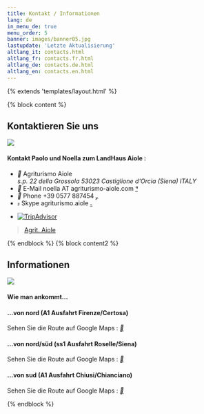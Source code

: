 ```yaml
---
title: Kontakt / Informationen
lang: de
in_menu_de: true
menu_order: 5
banner: images/banner05.jpg
lastupdate: 'Letzte Aktualisierung'
altlang_it: contacts.html
altlang_fr: contacts.fr.html
altlang_de: contacts.de.html
altlang_en: contacts.en.html
---
```

{% extends 'templates/layout.html' %}

{% block content %}
<div id="fb-root"></div>
<script>(function(d, s, id) {
  var js, fjs = d.getElementsByTagName(s)[0];
  if (d.getElementById(id)) return;
  js = d.createElement(s); js.id = id;
  js.src = "//connect.facebook.net/de_DE/sdk.js#xfbml=1&version=v2.6";
  fjs.parentNode.insertBefore(js, fjs);
}(document, 'script', 'facebook-jssdk'));</script>
<div class="mdl-card__title">
	<h2 class="mdl-card__title-text">Kontaktieren Sie uns</h2>
</div>
<div class="mdl-card__media">
	<img src="images/paolonoella.jpg">
</div>
<div class="mdl-card__supporting-text">
<h4>Kontakt Paolo und Noella zum LandHaus Aiole :</h4>
<ul class="mdl-list">
  <li class="mdl-list__item mdl-list__item--two-line">
    <span class="mdl-list__item-primary-content">
      <i class="material-icons mdl-list__item-icon">&#xE0D0;</i>
      <span>Agriturismo Aiole</span>
      <span class="mdl-list__item-sub-title">
      <address>s.p. 22 della Grossola 53023 Castiglione d'Orcia (Siena) ITALY</address>
      </span>
    </span>
  </li>
  <li class="mdl-list__item mdl-list__item--two-line">
    <span class="mdl-list__item-primary-content">
      <i class="material-icons mdl-list__item-icon">&#xE0BE;</i>
      <span>E-Mail</span>
      <span class="mdl-list__item-sub-title">noella AT agriturismo-aiole.com</span>
    </span>
    <span class="mdl-list__item-secondary-content">
      <a class="mdl-button mdl-js-button mdl-button--fab mdl-button--mini-fab mdl-js-ripple-effect" href="mailto:noella@agriturismo-aiole.com">
      <i class="material-icons">&#xE163;</i>
      </a>
    </span>
  </li>
  <li class="mdl-list__item mdl-list__item--two-line">
    <span class="mdl-list__item-primary-content">
      <i class="material-icons mdl-list__item-icon">&#xE0CF;</i>
      <span>Phone</span>
      <span class="mdl-list__item-sub-title">+39 0577 887454</span>
    </span>
    <span class="mdl-list__item-secondary-content">
      <a class="mdl-button mdl-js-button mdl-button--fab mdl-button--mini-fab mdl-js-ripple-effect" href="tel:+390577887454">
      <i class="material-icons">&#xE0B0;</i>
      </a>
    </span>
  </li>
  <li class="mdl-list__item mdl-list__item--two-line">
    <span class="mdl-list__item-primary-content">
      <i class="material-icons mdl-list__item-icon">&#xE0B7;</i>
      <span>Skype</span>
      <span class="mdl-list__item-sub-title">agriturismo.aiole</span>
    </span>
    <span class="mdl-list__item-secondary-content">
      <a class="mdl-button mdl-js-button mdl-button--fab mdl-button--mini-fab mdl-js-ripple-effect" href="skype:agriturismo.aiole?chat">
      <i class="material-icons">&#xE0C9;</i>
      </a>
    </span>
  </li>
</ul>
<div class="mdl-list">
  <div class="mdl-list__item">
    <span class="mdl-list__item-primary-content">
    <div id="TA_cdsratingsonlynarrow440" class="TA_cdsratingsonlynarrow"><ul id="ZknVvg" class="TA_links W3twVeEH6"><li id="mf7QRMQj" class="7rM7zl1gd"><a target="_blank" href="https://www.tripadvisor.it/"><img src="https://www.tripadvisor.it/img/cdsi/img2/branding/tripadvisor_logo_transp_340x80-18034-2.png" alt="TripAdvisor"/></a></li></ul></div><script src="https://www.jscache.com/wejs?wtype=cdsratingsonlynarrow&amp;uniq=440&amp;locationId=2334152&amp;lang=it&amp;border=true&amp;display_version=2"></script>    
    </span>
  </div>
  <div class="mdl-list__item">
<div class="fb-page" data-href="https://www.facebook.com/Agriturismo-Aiole-439576552768282/" data-tabs="timeline" data-width="130" data-height="70" data-small-header="true" data-adapt-container-width="true" data-hide-cover="false" data-show-facepile="false"><blockquote cite="https://www.facebook.com/Agriturismo-Aiole-439576552768282/" class="fb-xfbml-parse-ignore"><a href="https://www.facebook.com/Agriturismo-Aiole-439576552768282/">Agrit. Aiole</a></blockquote></div>
  </div>
</div>      	
</div>
{% endblock %}
{% block content2 %}
<div class="mdl-card__title">
	<h2 class="mdl-card__title-text">Informationen</h2>
</div>
<div class="mdl-card__media">
	<img src="images/cani.jpg">
</div>
<div class="mdl-card__supporting-text">
<h4>Wie man ankommt...</h4>
<h4>...von nord (A1 Ausfahrt Firenze/Certosa) </h4>
<p>Sehen Sie die Route auf Google Maps&nbsp;:
<a class="mdl-button mdl-js-button mdl-button--fab mdl-button--mini-fab mdl-js-ripple-effect" href="https://goo.gl/maps/QsnzyyAPUay" target="_blank"><i class="material-icons">&#xE52E;</i></a>
</p>
<h4>...von nord/s&uuml;d (ss1 Ausfahrt Roselle/Siena)</h4>
<p>Sehen Sie die Route auf Google Maps&nbsp;:
<a class="mdl-button mdl-js-button mdl-button--fab mdl-button--mini-fab mdl-js-ripple-effect" href="https://goo.gl/maps/UHcYoUZDKX92" target="_blank"><i class="material-icons">&#xE52E;</i></a>
</p>
<h4>...von sud (A1 Ausfahrt Chiusi/Chianciano)</h4>
<p>Sehen Sie die Route auf Google Maps&nbsp;:
<a class="mdl-button mdl-js-button mdl-button--fab mdl-button--mini-fab mdl-js-ripple-effect" href="https://goo.gl/maps/hfeY2nTYWZG2" target="_blank"><i class="material-icons">&#xE52E;</i></a>
</p>
</div>
{% endblock %}